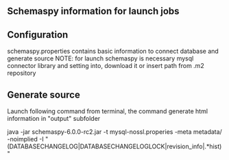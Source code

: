 ## Schemaspy information for launch jobs

## Configuration
schemaspy.properties contains basic information to connect database and generate source
NOTE: for launch schemaspy is necessary mysql connector library and setting into, download it or insert path from .m2 repository

## Generate source

Launch following command from terminal, the command generate html information in "output" subfolder

java -jar schemaspy-6.0.0-rc2.jar -t mysql-nossl.properies -meta metadata/ -noimplied -I "(DATABASECHANGELOG|DATABASECHANGELOGLOCK|revision_info|.*hist)"

